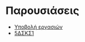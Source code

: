 # Παρουσιάσεις


* [Υποβολή εργασιών](https://www.dropbox.com/request/GxNSIhCjGyI41GDr5hJc)
* [5ΔΣΚΣ1](https://docs.google.com/presentation/d/1tlGsIqi4ct7dE4aNcSO9ew9EpcApzVGAPzQrIkRlar0/edit?usp=sharing)
